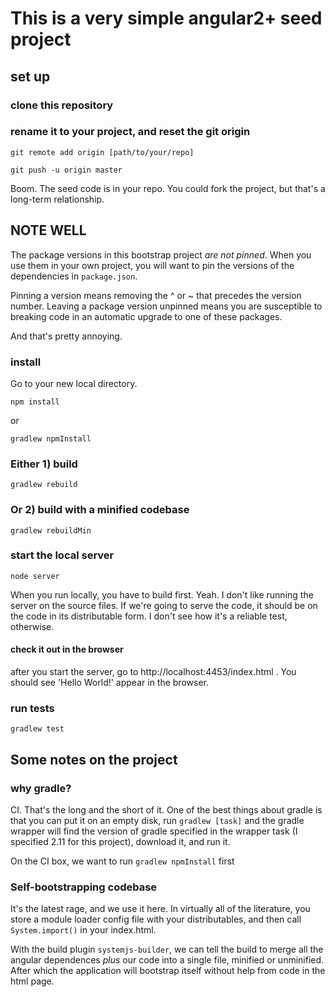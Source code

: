 # This is a very simple angular2+ seed project
## set up
### clone this repository
### rename it to your project, and reset the git origin
`git remote add origin [path/to/your/repo]`

`git push -u origin master`

Boom.  The seed code is in your repo.  You could fork the project, but that's a long-term relationship.

## NOTE WELL

The package versions in this bootstrap project *are not pinned*.  When you use them in your own project, you will want to pin the versions of the dependencies in `package.json`.

Pinning a version means removing the ^ or ~ that precedes the version number.  Leaving a package version unpinned means you are susceptible to breaking code in an automatic upgrade to one of these packages.

And that's pretty annoying.

### install
Go to your new local directory.

`npm install`

or

`gradlew npmInstall`

### Either 1) build

`gradlew rebuild`

### Or 2) build with a minified codebase

`gradlew rebuildMin`

### start the local server

`node server`

When you run locally, you have to build first.  Yeah.  I don't like running the server on the source files.  If we're going to serve the code, it should be on the code in its distributable form.  I don't see how it's a reliable test, otherwise.

#### check it out in the browser

after you start the server, go to http://localhost:4453/index.html .  You should see 'Hello World!' appear in the browser.

### run tests

`gradlew test`

## Some notes on the project
### why gradle?
CI.  That's the long and the short of it.  One of the best things about gradle is that you can put it on an empty disk, run `gradlew [task]` and the gradle wrapper will find the version of gradle specified in the wrapper task (I specified 2.11 for this project), download it, and run it.

On the CI box, we want to run `gradlew npmInstall` first

### Self-bootstrapping codebase
It's the latest rage, and we use it here.  In virtually all of the literature, you store a module loader config file with your distributables, and then call `System.import()` in your index.html.

With the build plugin `systemjs-builder`, we can tell the build to merge all the angular dependences *plus* our code into a single file, minified or unminified.  After which the application will bootstrap itself without help from code in the html page.
